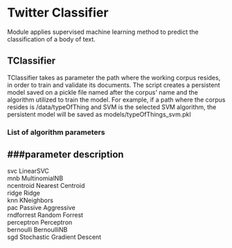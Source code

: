 # Twitter Classifier

Module applies supervised machine learning method to predict the classification of a body of text.


## TClassifier

TClassifier takes as parameter the path where the working corpus resides, in order to train and validate its documents.
The script creates a persistent model saved on a pickle file named after the corpus' name and the algorithm utilized to train
the model. For example, if a path where the corpus resides is /data/typeOfThing and SVM is the selected SVM algorithm,
the persistent model will be saved as models/typeOfThings_svm.pkl

### List of algorithm parameters

###parameter    description
-----------------------------------------
svc          LinearSVC<br>
mnb          MultinomialNB<br>
ncentroid    Nearest Centroid<br>
ridge        Ridge<br>
knn          KNeighbors<br>
pac          Passive Aggressive<br>
rndforrest   Random Forrest<br>
perceptron   Perceptron<br>
bernoulli    BernoulliNB<br>
sgd          Stochastic Gradient Descent<br>
